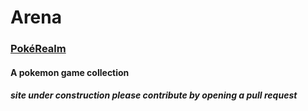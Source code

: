 # Arena
### <a href="https://pokerealm.github.io" target="new">PokéRealm</a>
#### A pokemon game collection
##### site under construction please contribute by opening a pull request
